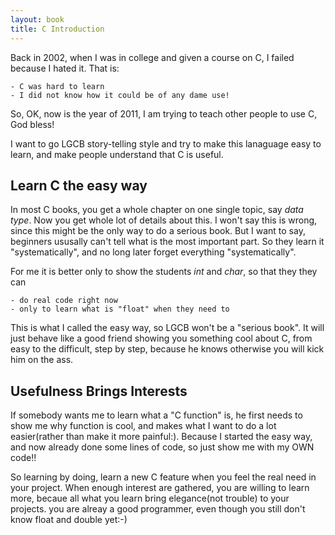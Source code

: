 ```yaml
---
layout: book
title: C Introduction
---
```


Back in 2002, when I was in college and given a course on C, I failed because
I hated it. That is:

    - C was hard to learn
    - I did not know how it could be of any dame use!

So, OK, now is the year of 2011, I am trying to teach other people to use C,
God bless!

I want to go LGCB story-telling style and try to make this lanaguage easy
to learn, and make people understand that C is useful.

## Learn C the easy way

In most C books, you get a whole chapter on one single topic, say _data type_.
Now you get whole lot of details about this. I won't say this is wrong, since
this might be the only way to do a serious book. But I want to say, beginners
ususally can't tell what is the most important part. So they learn it
"systematically", and no long later forget everything "systematically". 

For me it is better only to show the students _int_ and _char_, so that they
they can 

    - do real code right now
    - only to learn what is "float" when they need to

This is what I called the easy way, so LGCB won't be a "serious book". It
will just behave like a good friend showing you something cool about C, from
easy to the difficult, step by step, because he knows otherwise you will kick
him on the ass.

## Usefulness Brings Interests

If somebody wants me to learn what a "C function" is, he first needs to show me
why function is cool, and makes what I want to do a lot easier(rather than make
it more painful:). Because I started the easy way, and now already done some
lines of code, so just show me with my OWN code!! 

So learning by doing, learn a new C feature when you feel the real need in
your project. When enough interest are gathered, you are willing to learn
more, becaue all what you learn bring elegance(not trouble) to your projects.
you are alreay a good programmer, even though you still don't know float and
double yet:-) 
